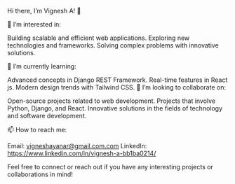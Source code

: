 Hi there, I’m Vignesh A! 👋

👀 I’m interested in:

Building scalable and efficient web applications.
Exploring new technologies and frameworks.
Solving complex problems with innovative solutions.

🌱 I’m currently learning:

Advanced concepts in Django REST Framework.
Real-time features in React js.
Modern design trends with Tailwind CSS.
💞️ I’m looking to collaborate on:

Open-source projects related to web development.
Projects that involve Python, Django, and React.
Innovative solutions in the fields of technology and software development.

📫 How to reach me:

Email: vigneshayanar@gmail.com.com
LinkedIn: https://www.linkedin.com/in/vignesh-a-bb1ba0214/

Feel free to connect or reach out if you have any interesting projects or collaborations in mind!
